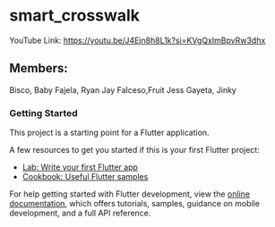 # smart_crosswalk
YouTube Link:
https://youtu.be/J4Ejn8h8L1k?si=KVgQxImBpvRw3dhx

## Members:
Bisco, Baby 
Fajela, Ryan Jay
Falceso,Fruit Jess
Gayeta, Jinky

### Getting Started

This project is a starting point for a Flutter application.

A few resources to get you started if this is your first Flutter project:

- [Lab: Write your first Flutter app](https://docs.flutter.dev/get-started/codelab)
- [Cookbook: Useful Flutter samples](https://docs.flutter.dev/cookbook)

For help getting started with Flutter development, view the
[online documentation](https://docs.flutter.dev/), which offers tutorials,
samples, guidance on mobile development, and a full API reference.
